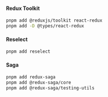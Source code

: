 #### Redux Toolkit

```bash
pnpm add @reduxjs/toolkit react-redux
pnpm add -D @types/react-redux
```

#### Reselect

```bash
pnpm add reselect
```

#### Saga

```bash
pnpm add redux-saga
pnpm add @redux-saga/core
pnpm add @redux-saga/testing-utils
```

